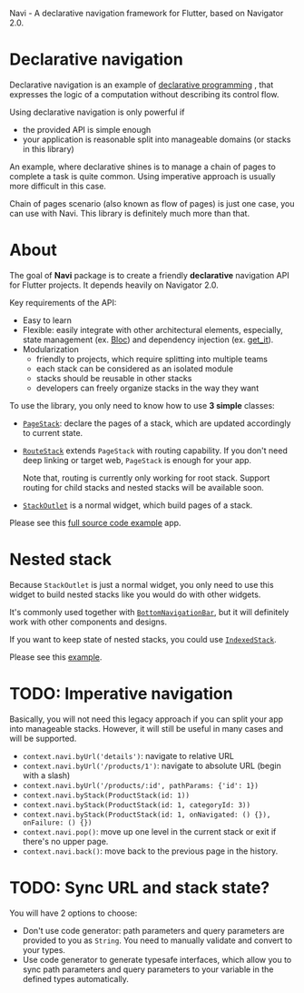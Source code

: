 Navi - A declarative navigation framework for Flutter, based on Navigator 2.0.

# Declarative navigation

Declarative navigation is an example of [declarative programming](https://en.wikipedia.org/wiki/Declarative_programming)
, that expresses the logic of a computation without describing its control flow.

Using declarative navigation is only powerful if

* the provided API is simple enough
* your application is reasonable split into manageable domains (or stacks in this library)

An example, where declarative shines is to manage a chain of pages to complete a task is quite common. Using imperative
approach is usually more difficult in this case.

Chain of pages scenario (also known as flow of pages) is just one case, you can use with Navi. This library is
definitely much more than that.

# About

The goal of **Navi** package is to create a friendly **declarative** navigation API for Flutter projects. It depends
heavily on Navigator 2.0.

Key requirements of the API:

* Easy to learn
* Flexible: easily integrate with other architectural elements, especially, state management
  (ex. [Bloc](https://pub.dev/packages/bloc)) and dependency injection (ex. [get_it](https://pub.dev/packages/get_it)).
* Modularization
  * friendly to projects, which require splitting into multiple teams
  * each stack can be considered as an isolated module
  * stacks should be reusable in other stacks
  * developers can freely organize stacks in the way they want

To use the library, you only need to know how to use **3 simple** classes:

* [`PageStack`](https://github.com/zenonine/navi/blob/master/navi/lib/src/common/page_stack.dart):
  declare the pages of a stack, which are updated accordingly to current state.
* [`RouteStack`](https://github.com/zenonine/navi/blob/master/navi/lib/src/common/route_stack.dart) extends `PageStack`
  with routing capability. If you don't need deep linking or target web, `PageStack` is enough for your app.

  Note that, routing is currently only working for root stack. Support routing for child stacks and nested stacks will
  be available soon.
* [`StackOutlet`](https://github.com/zenonine/navi/blob/master/navi/lib/src/child/stack_outlet.dart) is a normal widget,
  which build pages of a stack.

Please see this [full source code example](https://github.com/zenonine/navi/tree/master/examples/bookstore-simple) app.

# Nested stack

Because `StackOutlet` is just a normal widget, you only need to use this widget to build nested stacks like you would do
with other widgets.

It's commonly used together
with [`BottomNavigationBar`](https://api.flutter.dev/flutter/material/BottomNavigationBar-class.html), but it will
definitely work with other components and designs.

If you want to keep state of nested stacks, you could
use [`IndexedStack`](https://api.flutter.dev/flutter/widgets/IndexedStack-class.html).

Please see
this [example](https://github.com/zenonine/navi/blob/master/examples/bookstore-simple/lib/app/widgets/book_page.dart).

# TODO: Imperative navigation

Basically, you will not need this legacy approach if you can split your app into manageable stacks. However, it will
still be useful in many cases and will be supported.

* `context.navi.byUrl('details')`: navigate to relative URL
* `context.navi.byUrl('/products/1')`: navigate to absolute URL (begin with a slash)
* `context.navi.byUrl('/products/:id', pathParams: {'id': 1})`
* `context.navi.byStack(ProductStack(id: 1))`
* `context.navi.byStack(ProductStack(id: 1, categoryId: 3))`
* `context.navi.byStack(ProductStack(id: 1, onNavigated: () {}), onFailure: () {})`
* `context.navi.pop()`: move up one level in the current stack or exit if there's no upper page.
* `context.navi.back()`: move back to the previous page in the history.

# TODO: Sync URL and stack state?

You will have 2 options to choose:

* Don't use code generator: path parameters and query parameters are provided to you as `String`. You need to manually
  validate and convert to your types.
* Use code generator to generate typesafe interfaces, which allow you to sync path parameters and query parameters to
  your variable in the defined types automatically.
